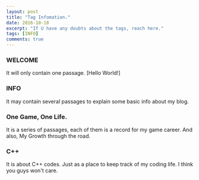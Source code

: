 ```yaml
---
layout: post
title: "Tag Infomation."
date: 2016-10-18
excerpt: "If U have any doubts about the tags, reach here."
tags: [INFO]
comments: true
---
```


### WELCOME

It will only contain one passage. [Hello World!] 

### INFO

It may contain several passages to explain some basic info about my blog.

### One Game, One Life.

It is a series of passages, each of them is a record for my game career. And also, My Growth through the road.

### C++

It is about C++ codes. Just as a place to keep track of my coding life. I think you guys won't care.
